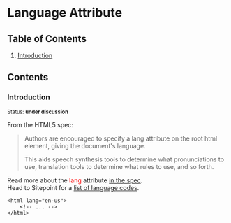 # Language Attribute

## Table of Contents

  1. [Introduction](#introduction)

## Contents

### Introduction

<sup>Status: **under discussion**</sup>

From the HTML5 spec:
>Authors are encouraged to specify a lang attribute on the root html element, giving the document's language.
>
>This aids speech synthesis tools to determine what pronunciations to use, translation tools to determine what rules to use, and so forth.
>

Read more about the <font color="red">lang</font> attribute <a href="http://www.w3.org/html/wg/drafts/html/master/semantics.html#the-html-element">in the spec</a>.<br>
Head to Sitepoint for a <a href="http://reference.sitepoint.com/html/lang-codes">list of language codes</a>.

```
<html lang="en-us">
    <!-- ... -->
</html>
```
